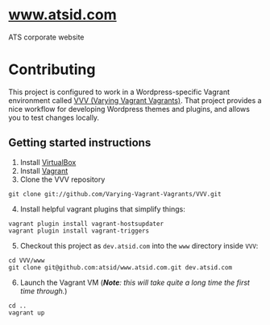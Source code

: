 # www.atsid.com
ATS corporate website

# Contributing
This project is configured to work in a Wordpress-specific Vagrant environment called [VVV (Varying Vagrant Vagrants)](git@github.com:atsid/www.atsid.com.git). That project provides a nice workflow for developing Wordpress themes and plugins, and allows you to test changes locally.

## Getting started instructions

1. Install [VirtualBox](https://www.virtualbox.org/wiki/Downloads)
2. Install [Vagrant](http://www.vagrantup.com/downloads.html)
3. Clone the VVV repository
```
git clone git://github.com/Varying-Vagrant-Vagrants/VVV.git
```
4. Install helpful vagrant plugins that simplify things:
```
vagrant plugin install vagrant-hostsupdater
vagrant plugin install vagrant-triggers
```
5. Checkout this project as `dev.atsid.com` into the `www` directory inside `VVV`:
```
cd VVV/www
git clone git@github.com:atsid/www.atsid.com.git dev.atsid.com
```
6. Launch the Vagrant VM (_**Note**: this will take quite a long time the first time through._)
```
cd ..
vagrant up
```

